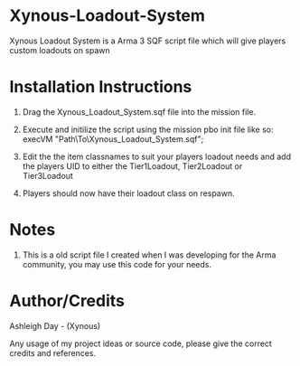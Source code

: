 # Xynous-Loadout-System
Xynous Loadout System is a Arma 3 SQF script file which will give players custom loadouts on spawn

# Installation Instructions
1. Drag the Xynous_Loadout_System.sqf file into the mission file.

2. Execute and initilize the script using the mission pbo init file like so: execVM "Path\To\Xynous_Loadout_System.sqf";

3. Edit the the item classnames to suit your players loadout needs and add the players UID to either the Tier1Loadout, Tier2Loadout or Tier3Loadout

4. Players should now have their loadout class on respawn.

# Notes
1. This is a old script file I created when I was developing for the Arma community, you may use this code for your needs.

# Author/Credits
Ashleigh Day - (Xynous)

Any usage of my project ideas or source code, please give the correct credits and references.

